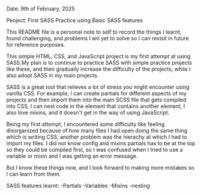 Date: 9th of February, 2025

Peoject: First SASS Practice using Basic SASS features

This README file is a personal note to self to record the things I learnt, found challenging, and problems I am yet to solve so I can revisit in future for reference purposes.

This simple HTML, CSS, and JavaScript project is my first attempt at using SASS.My plan is to continue to practice SASS with simple practice projects like these, and then gradually increase the difficulty of the projects, while I also adopt SASS in my main projects. 

SASS is a great tool that relieves a lot of stress you might encounter using vanilla CSS. For example, I can create partials for different aspects of my projects and then import them into the main SCSS file that gets compiled into CSS, I can nest code in the element that contains another element, I also love mixins, and it doesn't get in the way of using JavaScript.

Being my first attempt, I encountered some difficulty like feeling disorganized because of how many files I had open doing the same thing which is writing CSS, another problem was the hierachy at which I had to import my files. I did not know config and mixins partials has to be at the top so they could be compiled first, so I was confused when I tried to use a variable or mixin and I was getting an error message.

But I know these things now, and I look forward to making more mistakes so I can learn from them.

SASS features learnt:
-Partials
-Variables
-Mixins
-nesting